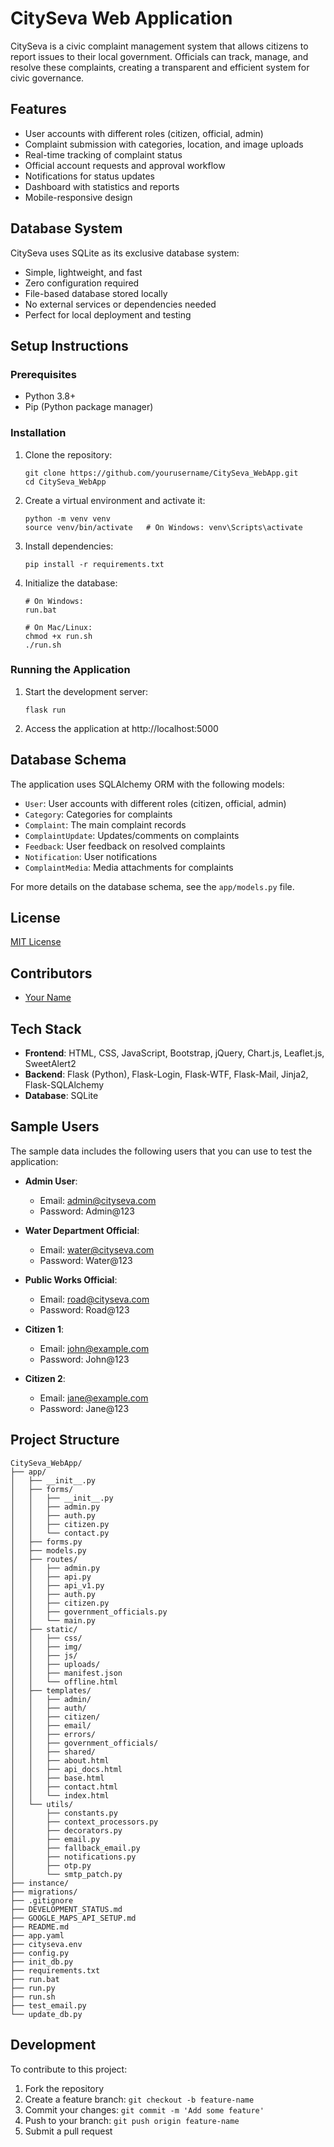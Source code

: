 # CitySeva Web Application

CitySeva is a civic complaint management system that allows citizens to report issues to their local government. Officials can track, manage, and resolve these complaints, creating a transparent and efficient system for civic governance.

## Features

- User accounts with different roles (citizen, official, admin)
- Complaint submission with categories, location, and image uploads
- Real-time tracking of complaint status
- Official account requests and approval workflow
- Notifications for status updates
- Dashboard with statistics and reports
- Mobile-responsive design

## Database System

CitySeva uses SQLite as its exclusive database system:
- Simple, lightweight, and fast
- Zero configuration required
- File-based database stored locally
- No external services or dependencies needed
- Perfect for local deployment and testing

## Setup Instructions

### Prerequisites

- Python 3.8+
- Pip (Python package manager)

### Installation

1. Clone the repository:
   ```
   git clone https://github.com/yourusername/CitySeva_WebApp.git
   cd CitySeva_WebApp
   ```

2. Create a virtual environment and activate it:
   ```
   python -m venv venv
   source venv/bin/activate   # On Windows: venv\Scripts\activate
   ```

3. Install dependencies:
   ```
   pip install -r requirements.txt
   ```

4. Initialize the database:
   ```
   # On Windows:
   run.bat
   
   # On Mac/Linux:
   chmod +x run.sh
   ./run.sh
   ```

### Running the Application

1. Start the development server:
   ```
   flask run
   ```

2. Access the application at http://localhost:5000

## Database Schema

The application uses SQLAlchemy ORM with the following models:

- `User`: User accounts with different roles (citizen, official, admin)
- `Category`: Categories for complaints
- `Complaint`: The main complaint records
- `ComplaintUpdate`: Updates/comments on complaints
- `Feedback`: User feedback on resolved complaints
- `Notification`: User notifications
- `ComplaintMedia`: Media attachments for complaints

For more details on the database schema, see the `app/models.py` file.

## License

[MIT License](LICENSE)

## Contributors

- [Your Name](https://github.com/yourusername)

## Tech Stack

- **Frontend**: HTML, CSS, JavaScript, Bootstrap, jQuery, Chart.js, Leaflet.js, SweetAlert2
- **Backend**: Flask (Python), Flask-Login, Flask-WTF, Flask-Mail, Jinja2, Flask-SQLAlchemy
- **Database**: SQLite

## Sample Users

The sample data includes the following users that you can use to test the application:

- **Admin User**:
  - Email: admin@cityseva.com
  - Password: Admin@123

- **Water Department Official**:
  - Email: water@cityseva.com
  - Password: Water@123

- **Public Works Official**:
  - Email: road@cityseva.com
  - Password: Road@123

- **Citizen 1**:
  - Email: john@example.com
  - Password: John@123

- **Citizen 2**:
  - Email: jane@example.com
  - Password: Jane@123

## Project Structure

```
CitySeva_WebApp/
├── app/
│   ├── __init__.py
│   ├── forms/
│   │   ├── __init__.py
│   │   ├── admin.py
│   │   ├── auth.py
│   │   ├── citizen.py
│   │   └── contact.py
│   ├── forms.py
│   ├── models.py
│   ├── routes/
│   │   ├── admin.py
│   │   ├── api.py
│   │   ├── api_v1.py
│   │   ├── auth.py
│   │   ├── citizen.py
│   │   ├── government_officials.py
│   │   └── main.py
│   ├── static/
│   │   ├── css/
│   │   ├── img/
│   │   ├── js/
│   │   ├── uploads/
│   │   ├── manifest.json
│   │   └── offline.html
│   ├── templates/
│   │   ├── admin/
│   │   ├── auth/
│   │   ├── citizen/
│   │   ├── email/
│   │   ├── errors/
│   │   ├── government_officials/
│   │   ├── shared/
│   │   ├── about.html
│   │   ├── api_docs.html
│   │   ├── base.html
│   │   ├── contact.html
│   │   └── index.html
│   └── utils/
│       ├── constants.py
│       ├── context_processors.py
│       ├── decorators.py
│       ├── email.py
│       ├── fallback_email.py
│       ├── notifications.py
│       ├── otp.py
│       └── smtp_patch.py
├── instance/
├── migrations/
├── .gitignore
├── DEVELOPMENT_STATUS.md
├── GOOGLE_MAPS_API_SETUP.md
├── README.md
├── app.yaml
├── cityseva.env
├── config.py
├── init_db.py
├── requirements.txt
├── run.bat
├── run.py
├── run.sh
├── test_email.py
└── update_db.py
```

## Development

To contribute to this project:

1. Fork the repository
2. Create a feature branch: `git checkout -b feature-name`
3. Commit your changes: `git commit -m 'Add some feature'`
4. Push to your branch: `git push origin feature-name`
5. Submit a pull request
